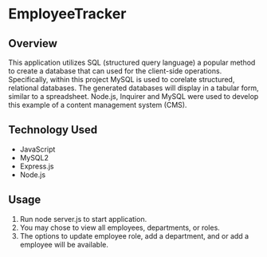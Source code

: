 # EmployeeTracker

## Overview
This application utilizes SQL (structured query language) a popular method to create a database that can used for the client-side operations. Specifically, within this project MySQL is used to corelate structured, relational databases. The generated databases will display in a tabular form, similar to a spreadsheet. Node.js, Inquirer and MySQL were used to develop this example of a content management system (CMS).

## Technology Used
* JavaScript
* MySQL2
* Express.js
* Node.js

## Usage
1. Run node server.js to start application. 
2. You may chose to view all employees, departments, or roles.
3. The options to update employee role, add a department, and or add a employee will be available.
